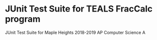 # JUnit Test Suite for TEALS FracCalc program
JUnit Test Suite for Maple Heights 2018-2019 AP Computer Science A
